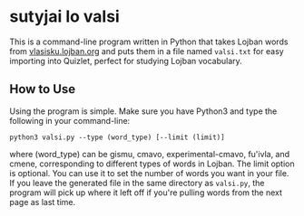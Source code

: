 # sutyjai lo valsi

This is a command-line program written in Python that takes Lojban words from [vlasisku.lojban.org](http://vlasisku.lojban.org) and puts them in a file named ```valsi.txt``` for easy importing into Quizlet, perfect for studying Lojban vocabulary.

## How to Use

Using the program is simple. Make sure you have Python3 and type the following in your command-line:
```
python3 valsi.py --type (word_type) [--limit (limit)]
```
where (word_type) can be gismu, cmavo, experimental-cmavo, fu'ivla, and cmene, corresponding to different types of words in Lojban. The limit option is optional. You can use it to set the number of words you want in your file. If you leave the generated file in the same directory as ```valsi.py```, the program will pick up where it left off if you're pulling words from the next page as last time.
